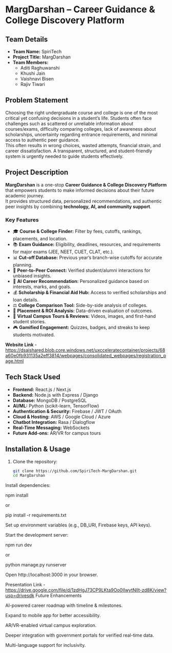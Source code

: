 # MargDarshan – Career Guidance & College Discovery Platform  

## Team Details  
- **Team Name:** SpiriTech  
- **Project Title:** MargDarshan  
- **Team Members:**  
  - Aditi Raghuwanshi  
  - Khushi Jain  
  - Vaishnavi Bisen  
  - Rajiv Tiwari  

## Problem Statement  
Choosing the right undergraduate course and college is one of the most critical yet confusing decisions in a student’s life. Students often face challenges such as scattered or unreliable information about courses/exams, difficulty comparing colleges, lack of awareness about scholarships, uncertainty regarding entrance requirements, and minimal access to authentic peer guidance.  
This often results in wrong choices, wasted attempts, financial strain, and career dissatisfaction. A transparent, structured, and student-friendly system is urgently needed to guide students effectively.  

## Project Description  
**MargDarshan** is a one-stop **Career Guidance & College Discovery Platform** that empowers students to make informed decisions about their future academic journey.  
It provides structured data, personalized recommendations, and authentic peer insights by combining **technology, AI, and community support**.  

### Key Features  
- 🎓 **Course & College Finder:** Filter by fees, cutoffs, rankings, placements, and location.  
- 📚 **Exam Guidance:** Eligibility, deadlines, resources, and requirements for major exams (JEE, NEET, CUET, CLAT, etc.).  
- 📊 **Cut-off Database:** Previous year’s branch-wise cutoffs for accurate planning.  
- 🤝 **Peer-to-Peer Connect:** Verified student/alumni interactions for unbiased insights.  
- 🤖 **AI Career Recommendation:** Personalized guidance based on interests, marks, and goals.  
- 💰 **Scholarship & Financial Aid Hub:** Access to verified scholarships and loan details.  
- ⚖️ **College Comparison Tool:** Side-by-side analysis of colleges.  
- 💼 **Placement & ROI Analysis:** Data-driven evaluation of outcomes.  
- 🏫 **Virtual Campus Tours & Reviews:** Videos, images, and first-hand student stories.  
- 🎮 **Gamified Engagement:** Quizzes, badges, and streaks to keep students motivated.  



**Website Link** - https://dsaishared.blob.core.windows.net/uxcceleratecontainer/projects/68a60e0fb931135a2eff3814/webpages/consolidated_webpages/registration_page.html


## Tech Stack Used  
- **Frontend:** React.js / Next.js  
- **Backend:** Node.js with Express / Django  
- **Database:** MongoDB / PostgreSQL  
- **AI/ML:** Python (scikit-learn, TensorFlow)  
- **Authentication & Security:** Firebase / JWT / OAuth  
- **Cloud & Hosting:** AWS / Google Cloud / Azure  
- **Chatbot Integration:** Rasa / Dialogflow  
- **Real-Time Messaging:** WebSockets  
- **Future Add-ons:** AR/VR for campus tours  

## Installation & Usage  
1. Clone the repository:  
   ```bash
   git clone https://github.com/SpiriTech-MargDarshan.git
   cd MargDarshan
Install dependencies:

npm install


or

pip install -r requirements.txt


Set up environment variables (e.g., DB_URI, Firebase keys, API keys).

Start the development server:

npm run dev


or

python manage.py runserver


Open http://localhost:3000 in your browser.

Presentation Link - https://drive.google.com/file/d/1zdHgJ73CP9LKta9Oo0IIwytNIlt-zd8K/view?usp=drivesdk 
Future Enhancements

AI-powered career roadmap with timeline & milestones.

Expand to mobile app for better accessibility.

AR/VR-enabled virtual campus exploration.

Deeper integration with government portals for verified real-time data.

Multi-language support for inclusivity.
